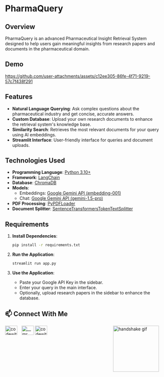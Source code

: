 # PharmaQuery

## Overview

PharmaQuery is an advanced Pharmaceutical Insight Retrieval System designed to help users gain meaningful insights from research papers and documents in the pharmaceutical domain.

## Demo

https://github.com/user-attachments/assets/c12ee305-86fe-4f71-9219-57c7f438f291

## Features

- **Natural Language Querying**: Ask complex questions about the pharmaceutical industry and get concise, accurate answers.
- **Custom Database**: Upload your own research documents to enhance the retrieval system's knowledge base.
- **Similarity Search**: Retrieves the most relevant documents for your query using AI embeddings.
- **Streamlit Interface**: User-friendly interface for queries and document uploads.

## Technologies Used

- **Programming Language**: [Python 3.10+](https://www.python.org/downloads/release/python-31011/)
- **Framework**: [LangChain](https://www.langchain.com/)
- **Database**: [ChromaDB](https://www.trychroma.com/)
- **Models**:
  - Embeddings: [Google Gemini API (embedding-001)](https://ai.google.dev/gemini-api/docs/embeddings)
  - Chat: [Google Gemini API (gemini-1.5-pro)](https://ai.google.dev/gemini-api/docs/models/gemini#gemini-1.5-pro)
- **PDF Processing**: [PyPDFLoader](https://python.langchain.com/docs/integrations/document_loaders/pypdfloader/)
- **Document Splitter**: [SentenceTransformersTokenTextSplitter](https://python.langchain.com/api_reference/text_splitters/sentence_transformers/langchain_text_splitters.sentence_transformers.SentenceTransformersTokenTextSplitter.html)

## Requirements

1. **Install Dependencies**:

   ```bash
   pip install -r requirements.txt
   ```

2. **Run the Application**:

   ```bash
   streamlit run app.py
   ```

3. **Use the Application**:
   - Paste your Google API Key in the sidebar.
   - Enter your query in the main interface.
   - Optionally, upload research papers in the sidebar to enhance the database.

## :mailbox: Connect With Me

<img align="right" src="https://media.giphy.com/media/2HtWpp60NQ9CU/giphy.gif" alt="handshake gif" width="150">

<p align="left">
  <a href="https://linkedin.com/in/codewithcharan" target="blank"><img align="center" src="https://raw.githubusercontent.com/rahuldkjain/github-profile-readme-generator/master/src/images/icons/Social/linked-in-alt.svg" alt="codewithcharan" height="30" width="40" style="margin-right: 10px" /></a>
  <a href="https://instagram.com/joyboy._.ig" target="blank"><img align="center" src="https://raw.githubusercontent.com/rahuldkjain/github-profile-readme-generator/master/src/images/icons/Social/instagram.svg" alt="__mr.__.unique" height="30" width="40" /></a>
  <a href="https://twitter.com/Joyboy_x_" target="blank"><img align="center" src="https://raw.githubusercontent.com/rahuldkjain/github-profile-readme-generator/master/src/images/icons/Social/twitter.svg" alt="codewithcharan" height="30" width="40" style="margin-right: 10px" /></a>
</p>
